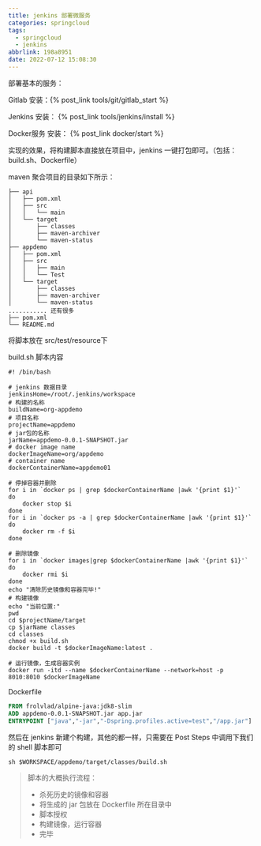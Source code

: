 ```yaml
---
title: jenkins 部署微服务
categories: springcloud
tags:
  - springcloud
  - jenkins
abbrlink: 198a8951
date: 2022-07-12 15:08:30
---
```

部署基本的服务：

Gitlab 安装：{% post_link tools/git/gitlab_start %}  

Jenkins 安装： {% post_link tools/jenkins/install %}

Docker服务 安装： {% post_link docker/start %}



实现的效果，将构建脚本直接放在项目中，jenkins 一键打包即可。（包括：build.sh、Dockerfile）

maven 聚合项目的目录如下所示：

```properties
├── api
│   ├── pom.xml
│   ├── src
│   │   └── main
│   └── target
│       ├── classes
│       ├── maven-archiver
│       └── maven-status
├── appdemo
│   ├── pom.xml
│   ├── src
│   │   ├── main
│   │   └── Test
│   └── target
│       ├── classes
│       ├── maven-archiver
│       └── maven-status
........... 还有很多
├── pom.xml
└── README.md
```

将脚本放在 src/test/resource下

build.sh 脚本内容

```shell
#! /bin/bash

# jenkins 数据目录
jenkinsHome=/root/.jenkins/workspace
# 构建的名称
buildName=org-appdemo
# 项目名称
projectName=appdemo
# jar包的名称
jarName=appdemo-0.0.1-SNAPSHOT.jar
# docker image name
dockerImageName=org/appdemo
# container name
dockerContainerName=appdemo01

# 停掉容器并删除
for i in `docker ps | grep $dockerContainerName |awk '{print $1}'`
do
	docker stop $i
done
for i in `docker ps -a | grep $dockerContainerName |awk '{print $1}'`
do
	docker rm -f $i
done

# 删除镜像
for i in `docker images|grep $dockerContainerName |awk '{print $1}'`
do
	docker rmi $i
done
echo "清除历史镜像和容器完毕!"
# 构建镜像
echo "当前位置:"
pwd
cd $projectName/target
cp $jarName classes
cd classes
chmod +x build.sh
docker build -t $dockerImageName:latest .

# 运行镜像，生成容器实例
docker run -itd --name $dockerContainerName --network=host -p 8010:8010 $dockerImageName
```

Dockerfile 

```dockerfile
FROM frolvlad/alpine-java:jdk8-slim
ADD appdemo-0.0.1-SNAPSHOT.jar app.jar
ENTRYPOINT ["java","-jar","-Dspring.profiles.active=test","/app.jar"]
```

然后在 jenkins 新建个构建，其他的都一样，只需要在 Post Steps 中调用下我们的 shell 脚本即可

```shell
sh $WORKSPACE/appdemo/target/classes/build.sh
```





> 脚本的大概执行流程：
>
> - 杀死历史的镜像和容器
> - 将生成的 jar 包放在 Dockerfile 所在目录中
> - 脚本授权
> - 构建镜像，运行容器
> - 完毕








